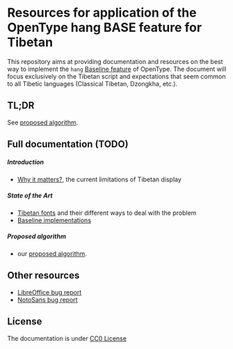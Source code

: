 # Resources for application of the OpenType hang BASE feature for Tibetan

This repository aims at providing documentation and resources on the best way to implement the `hang` [Baseline feature](https://www.microsoft.com/typography/otspec/baselinetags.htm) of OpenType. The document will focus exclusively on the Tibetan script and expectations that seem common to all Tibetic languages (Classical Tibetan, Dzongkha, etc.).

## TL;DR

See [proposed algorithm](proposed-algorithm.md).

## Full documentation (TODO)

##### Introduction
- [Why it matters?](why-it-matters.md), the current limitations of Tibetan display

##### State of the Art
- [Tibetan fonts](tibetan-fonts.md) and their different ways to deal with the problem
- [Baseline implementations](baseline-implementations.md)

##### Proposed algorithm
- our [proposed algorithm](proposed-algorithm.md).

## Other resources

- [LibreOffice bug report](https://bugs.documentfoundation.org/show_bug.cgi?id=104930)
- [NotoSans bug report](https://github.com/googlei18n/noto-fonts/issues/814)

## License

The documentation is under [CC0 License](LICENSE)